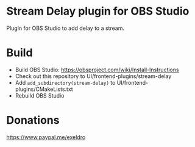 # Stream Delay plugin for OBS Studio

Plugin for OBS Studio to add delay to a stream.

# Build
- Build OBS Studio: https://obsproject.com/wiki/Install-Instructions
- Check out this repository to UI/frontend-plugins/stream-delay
- Add `add_subdirectory(stream-delay)` to UI/frontend-plugins/CMakeLists.txt
- Rebuild OBS Studio

# Donations
https://www.paypal.me/exeldro
